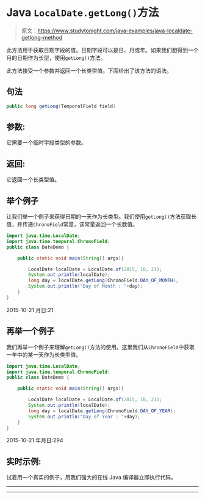 # Java `LocalDate.getLong()`方法

> 原文：<https://www.studytonight.com/java-examples/java-localdate-getlong-method>

此方法用于获取日期字段的值。日期字段可以是日、月或年。如果我们想得到一个月的日期作为长型，使用`getLong()`方法。

此方法接受一个参数并返回一个长类型值。下面给出了该方法的语法。

## 句法

```java
public long getLong(TemporalField field)
```

## 参数:

它需要一个临时字段类型的参数。

## 返回:

它返回一个长类型值。

## 举个例子

让我们举一个例子来获得日期的一天作为长类型。我们使用`getLong()`方法获取长值，并传递`ChronoField`常量，该常量返回一个长数值。

```java
import java.time.LocalDate;
import java.time.temporal.ChronoField; 
public class DateDemo {

	public static void main(String[] args){  

		LocalDate localDate = LocalDate.of(2015, 10, 21);
		System.out.println(localDate);
		long day = localDate.getLong(ChronoField.DAY_OF_MONTH);
		System.out.println("Day of Month : "+day);
	}
}
```

2015-10-21
月日:21

## 再举一个例子

我们再举一个例子来理解`getLong()`方法的使用。这里我们从`ChronoField`中获取一年中的某一天作为长类型值。

```java
import java.time.LocalDate;
import java.time.temporal.ChronoField; 
public class DateDemo {

	public static void main(String[] args){  

		LocalDate localDate = LocalDate.of(2015, 10, 21);
		System.out.println(localDate);
		long day = localDate.getLong(ChronoField.DAY_OF_YEAR);
		System.out.println("Day of Year : "+day);
	}
}
```

2015-10-21
年月日:294

## 实时示例:

试着用一个真实的例子，用我们强大的在线 Java 编译器立即执行代码。

* * *

* * *